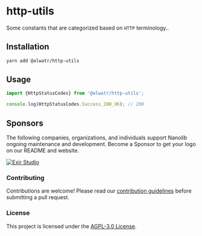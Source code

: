 # http-utils

Some constants that are categorized based on `HTTP` terminology..

## Installation

```bash
yarn add @alwatr/http-utils
```

## Usage

```typescript
import {HttpStatusCodes} from '@alwatr/http-utils';

console.log(HttpStatusCodes.Success_200_OK); // 200
```

## Sponsors

The following companies, organizations, and individuals support Nanolib ongoing maintenance and development. Become a Sponsor to get your logo on our README and website.

[![Exir Studio](https://avatars.githubusercontent.com/u/181194967?s=200&v=4)](https://exirstudio.com)

### Contributing

Contributions are welcome! Please read our [contribution guidelines](https://github.com/Alwatr/.github/blob/next/CONTRIBUTING.md) before submitting a pull request.

### License

This project is licensed under the [AGPL-3.0 License](LICENSE).
